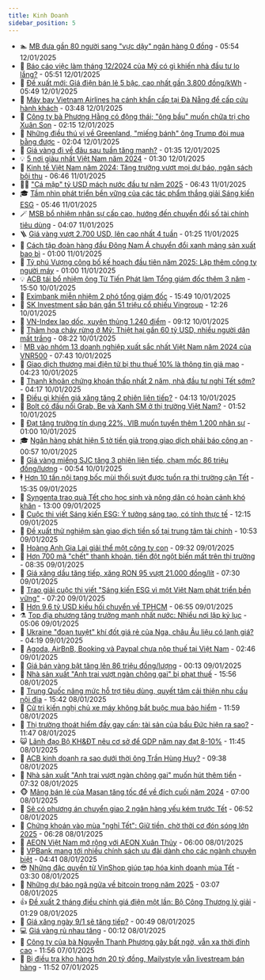 ```yaml
---
title: Kinh Doanh
sidebar_position: 5
---
```


<!-- dantri-kinh-doanh:START -->
- 🏊 [MB đưa gần 80 người sang &quot;vực dậy&quot; ngân hàng 0 đồng](https://dantri.com.vn/kinh-doanh/mb-dua-gan-80-nguoi-sang-vuc-day-ngan-hang-0-dong-20250112094402960.htm) - 05:54 12/01/2025
- 🦆 [Báo cáo việc làm tháng 12/2024 của Mỹ có gì khiến nhà đầu tư lo lắng?](https://dantri.com.vn/kinh-doanh/bao-cao-viec-lam-thang-122024-cua-my-co-gi-khien-nha-dau-tu-lo-lang-20250112092342596.htm) - 05:51 12/01/2025
- 🦄 [Đề xuất mới: Giá điện bán lẻ 5 bậc, cao nhất gần 3.800 đồng/kWh](https://dantri.com.vn/kinh-doanh/de-xuat-moi-gia-dien-ban-le-5-bac-cao-nhat-gan-3800-dongkwh-20250112124426377.htm) - 05:49 12/01/2025
- 🌝 [Máy bay Vietnam Airlines hạ cánh khẩn cấp tại Đà Nẵng để cấp cứu hành khách](https://dantri.com.vn/kinh-doanh/may-bay-vietnam-airlines-ha-canh-khan-cap-tai-da-nang-de-cap-cuu-hanh-khach-20250112093955713.htm) - 03:48 12/01/2025
- 💃 [Công ty bà Phương Hằng có động thái; &quot;ông bầu&quot; muốn chữa trị cho Xuân Son](https://dantri.com.vn/kinh-doanh/cong-ty-ba-phuong-hang-co-dong-thai-ong-bau-muon-chua-tri-cho-xuan-son-20250112091207718.htm) - 02:15 12/01/2025
- 🦏 [Những điều thú vị về Greenland, &quot;miếng bánh&quot; ông Trump đòi mua bằng được](https://dantri.com.vn/kinh-doanh/nhung-dieu-thu-vi-ve-greenland-mieng-banh-ong-trump-doi-mua-bang-duoc-20250112000051367.htm) - 02:04 12/01/2025
- 🦩 [Giá vàng đi về đâu sau tuần tăng mạnh?](https://dantri.com.vn/kinh-doanh/gia-vang-di-ve-dau-sau-tuan-tang-manh-20250111212758166.htm) - 01:35 12/01/2025
- 💡 [5 nơi giàu nhất Việt Nam năm 2024](https://dantri.com.vn/kinh-doanh/5-noi-giau-nhat-viet-nam-nam-2024-20250112081401209.htm) - 01:30 12/01/2025
- 🌊 [Kinh tế Việt Nam năm 2024: Tăng trưởng vượt mọi dự báo, ngân sách bội thu](https://dantri.com.vn/kinh-doanh/kinh-te-viet-nam-nam-2024-tang-truong-vuot-moi-du-bao-ngan-sach-boi-thu-20250111122555714.htm) - 06:46 11/01/2025
- 🧑‍💻 [&quot;Cá mập&quot; tỷ USD mách nước đầu tư năm 2025](https://dantri.com.vn/kinh-doanh/ca-map-ty-usd-mach-nuoc-dau-tu-nam-2025-20250111115750184.htm) - 06:43 11/01/2025
- 🎓 [Tầm nhìn phát triển bền vững của các tác phẩm thắng giải Sáng kiến ESG](https://dantri.com.vn/kinh-doanh/tam-nhin-phat-trien-ben-vung-cua-cac-tac-pham-thang-giai-sang-kien-esg-20250111104020087.htm) - 05:46 11/01/2025
- 🪄 [MSB bổ nhiệm nhân sự cấp cao, hướng đến chuyển đổi số tài chính tiêu dùng](https://dantri.com.vn/kinh-doanh/msb-bo-nhiem-nhan-su-cap-cao-huong-den-chuyen-doi-so-tai-chinh-tieu-dung-20250111110223960.htm) - 04:07 11/01/2025
- 🪜 [Giá vàng vượt 2.700 USD, lên cao nhất 4 tuần](https://dantri.com.vn/kinh-doanh/gia-vang-vuot-2700-usd-len-cao-nhat-4-tuan-20250110220113628.htm) - 01:25 11/01/2025
- 🦄 [Cách tập đoàn hàng đầu Đông Nam Á chuyển đổi xanh mảng sản xuất bao bì](https://dantri.com.vn/kinh-doanh/cach-tap-doan-hang-dau-dong-nam-a-chuyen-doi-xanh-mang-san-xuat-bao-bi-20250110235408416.htm) - 01:00 11/01/2025
- 💯 [Tỷ phú Vượng công bố kế hoạch đầu tiên năm 2025: Lập thêm công ty người máy](https://dantri.com.vn/kinh-doanh/ty-phu-vuong-cong-bo-ke-hoach-dau-tien-nam-2025-lap-them-cong-ty-nguoi-may-20250111075419475.htm) - 01:00 11/01/2025
- 💡 [ACB tái bổ nhiệm ông Từ Tiến Phát làm Tổng giám đốc thêm 3 năm](https://dantri.com.vn/kinh-doanh/acb-tai-bo-nhiem-ong-tu-tien-phat-lam-tong-giam-doc-them-3-nam-20250110205102938.htm) - 15:50 10/01/2025
- 🧰 [Eximbank miễn nhiệm 2 phó tổng giám đốc](https://dantri.com.vn/kinh-doanh/eximbank-mien-nhiem-2-pho-tong-giam-doc-20250110213934964.htm) - 15:49 10/01/2025
- 🎊 [SK Investment sắp bán gần 51 triệu cổ phiếu Vingroup](https://dantri.com.vn/kinh-doanh/sk-investment-sap-ban-gan-51-trieu-co-phieu-vingroup-20250110182636662.htm) - 12:26 10/01/2025
- 🔭 [VN-Index lao dốc, xuyên thủng 1.240 điểm](https://dantri.com.vn/kinh-doanh/vn-index-lao-doc-xuyen-thung-1240-diem-20250110130843093.htm) - 09:12 10/01/2025
- 💼 [Thảm họa cháy rừng ở Mỹ: Thiệt hại gần 60 tỷ USD, nhiều người dân mất trắng](https://dantri.com.vn/kinh-doanh/tham-hoa-chay-rung-o-my-thiet-hai-gan-60-ty-usd-nhieu-nguoi-dan-mat-trang-20250110111049759.htm) - 08:22 10/01/2025
- 🕯 [MB vào nhóm 13 doanh nghiệp xuất sắc nhất Việt Nam năm 2024 của VNR500](https://dantri.com.vn/kinh-doanh/mb-vao-nhom-13-doanh-nghiep-xuat-sac-nhat-viet-nam-nam-2024-cua-vnr500-20250110143805009.htm) - 07:43 10/01/2025
- 🫣 [Giao dịch thương mại điện tử bị thu thuế 10% là thông tin giả mạo](https://dantri.com.vn/kinh-doanh/giao-dich-thuong-mai-dien-tu-bi-thu-thue-10-la-thong-tin-gia-mao-20250110083959430.htm) - 04:23 10/01/2025
- 🤠 [Thanh khoản chứng khoán thấp nhất 2 năm, nhà đầu tư nghỉ Tết sớm?](https://dantri.com.vn/kinh-doanh/thanh-khoan-chung-khoan-thap-nhat-2-nam-nha-dau-tu-nghi-tet-som-20250110103149626.htm) - 04:17 10/01/2025
- 🌈 [Điều gì khiến giá xăng tăng 2 phiên liên tiếp?](https://dantri.com.vn/kinh-doanh/dieu-gi-khien-gia-xang-tang-2-phien-lien-tiep-20250110103747005.htm) - 04:13 10/01/2025
- 🦅 [Bolt có đấu nổi Grab, Be và Xanh SM ở thị trường Việt Nam?](https://dantri.com.vn/kinh-doanh/bolt-co-dau-noi-grab-be-va-xanh-sm-o-thi-truong-viet-nam-20250109135426988.htm) - 01:52 10/01/2025
- 🌁 [Đạt tăng trưởng tín dụng 22%, VIB muốn tuyển thêm 1.200 nhân sự](https://dantri.com.vn/kinh-doanh/dat-tang-truong-tin-dung-22-vib-muon-tuyen-them-1200-nhan-su-20250109182015623.htm) - 01:00 10/01/2025
- 🎓 [Ngân hàng phát hiện 5 tờ tiền giả trong giao dịch phải báo công an](https://dantri.com.vn/kinh-doanh/ngan-hang-phat-hien-5-to-tien-gia-trong-giao-dich-phai-bao-cong-an-20250110074341918.htm) - 00:57 10/01/2025
- 📝 [Giá vàng miếng SJC tăng 3 phiên liên tiếp, chạm mốc 86 triệu đồng/lượng](https://dantri.com.vn/kinh-doanh/gia-vang-mieng-sjc-tang-3-phien-lien-tiep-cham-moc-86-trieu-dongluong-20250110071015084.htm) - 00:54 10/01/2025
- 🕴 [Hơn 10 tấn nội tạng bốc mùi thối suýt được tuồn ra thị trường cận Tết](https://dantri.com.vn/kinh-doanh/hon-10-tan-noi-tang-boc-mui-thoi-suyt-duoc-tuon-ra-thi-truong-can-tet-20250109205406519.htm) - 15:35 09/01/2025
- 🧰 [Syngenta trao quà Tết cho học sinh và nông dân có hoàn cảnh khó khăn](https://dantri.com.vn/kinh-doanh/syngenta-trao-qua-tet-cho-hoc-sinh-va-nong-dan-co-hoan-canh-kho-khan-20250109170920000.htm) - 13:00 09/01/2025
- 🤖 [Cuộc thi viết Sáng kiến ESG: Ý tưởng sáng tạo, có tính thực tế](https://dantri.com.vn/kinh-doanh/cuoc-thi-viet-sang-kien-esg-y-tuong-sang-tao-co-tinh-thuc-te-20250109171809427.htm) - 12:15 09/01/2025
- 🤠 [Đề xuất thử nghiệm sàn giao dịch tiền số tại trung tâm tài chính](https://dantri.com.vn/kinh-doanh/de-xuat-thu-nghiem-san-giao-dich-tien-so-tai-trung-tam-tai-chinh-20250109143250247.htm) - 10:53 09/01/2025
- 🌮 [Hoàng Anh Gia Lai giải thể một công ty con](https://dantri.com.vn/kinh-doanh/hoang-anh-gia-lai-giai-the-mot-cong-ty-con-20250109161604447.htm) - 09:32 09/01/2025
- 🦄 [Hơn 700 mã &quot;chết&quot; thanh khoản, tiền đột ngột biến mất trên thị trường](https://dantri.com.vn/kinh-doanh/hon-700-ma-chet-thanh-khoan-tien-dot-ngot-bien-mat-tren-thi-truong-20250109153201596.htm) - 08:35 09/01/2025
- 👺 [Giá xăng dầu tăng tiếp, xăng RON 95 vượt 21.000 đồng/lít](https://dantri.com.vn/kinh-doanh/gia-xang-dau-tang-tiep-xang-ron-95-vuot-21000-donglit-20250109142856874.htm) - 07:30 09/01/2025
- 🤗 [Trao giải cuộc thi viết &quot;Sáng kiến ESG vì một Việt Nam phát triển bền vững&quot;](https://dantri.com.vn/kinh-doanh/trao-giai-cuoc-thi-viet-sang-kien-esg-vi-mot-viet-nam-phat-trien-ben-vung-20250109120035376.htm) - 07:20 09/01/2025
- 💪 [Hơn 9,6 tỷ USD kiều hối chuyển về TPHCM](https://dantri.com.vn/kinh-doanh/hon-96-ty-usd-kieu-hoi-chuyen-ve-tphcm-20250109133006160.htm) - 06:55 09/01/2025
- ⚗️ [Top địa phương tăng trưởng mạnh nhất nước: Nhiều nơi lập kỷ lục](https://dantri.com.vn/kinh-doanh/top-dia-phuong-tang-truong-manh-nhat-nuoc-nhieu-noi-lap-ky-luc-20250109090011420.htm) - 05:06 09/01/2025
- 🧠 [Ukraine &quot;đoạn tuyệt&quot; khí đốt giá rẻ của Nga, châu Âu liệu có lạnh giá?](https://dantri.com.vn/kinh-doanh/ukraine-doan-tuyet-khi-dot-gia-re-cua-nga-chau-au-lieu-co-lanh-gia-20250107164504867.htm) - 04:19 09/01/2025
- 🗽 [Agoda, AirBnB, Booking và Paypal chưa nộp thuế tại Việt Nam](https://dantri.com.vn/kinh-doanh/agoda-airbnb-booking-va-paypal-chua-nop-thue-tai-viet-nam-20250109093546055.htm) - 02:46 09/01/2025
- 🫣 [Giá bán vàng bật tăng lên 86 triệu đồng/lượng](https://dantri.com.vn/kinh-doanh/gia-ban-vang-bat-tang-len-86-trieu-dongluong-20250109003741821.htm) - 00:13 09/01/2025
- 🫣 [Nhà sản xuất &quot;Anh trai vượt ngàn chông gai&quot; bị phạt thuế](https://dantri.com.vn/kinh-doanh/nha-san-xuat-anh-trai-vuot-ngan-chong-gai-bi-phat-thue-20250108220249699.htm) - 15:56 08/01/2025
- 🫣 [Trung Quốc nâng mức hỗ trợ tiêu dùng, quyết tâm cải thiện nhu cầu nội địa](https://dantri.com.vn/kinh-doanh/trung-quoc-nang-muc-ho-tro-tieu-dung-quyet-tam-cai-thien-nhu-cau-noi-dia-20250108220936796.htm) - 15:42 08/01/2025
- 💂 [Cử tri kiến nghị chủ xe máy không bắt buộc mua bảo hiểm](https://dantri.com.vn/kinh-doanh/cu-tri-kien-nghi-chu-xe-may-khong-bat-buoc-mua-bao-hiem-20250108173135416.htm) - 11:59 08/01/2025
- 💫 [Thị trường thoát hiểm đầy gay cấn; tài sản của bầu Đức hiện ra sao?](https://dantri.com.vn/kinh-doanh/thi-truong-thoat-hiem-day-gay-can-tai-san-cua-bau-duc-hien-ra-sao-20250108170217783.htm) - 11:47 08/01/2025
- 😺 [Lãnh đạo Bộ KH&amp;ĐT nêu cơ sở để GDP năm nay đạt 8-10%](https://dantri.com.vn/kinh-doanh/lanh-dao-bo-khdt-neu-co-so-de-gdp-nam-nay-dat-8-10-20250108171705326.htm) - 11:45 08/01/2025
- 🦆 [ACB kinh doanh ra sao dưới thời ông Trần Hùng Huy?](https://dantri.com.vn/kinh-doanh/acb-kinh-doanh-ra-sao-duoi-thoi-ong-tran-hung-huy-20250108160457091.htm) - 09:38 08/01/2025
- 👀 [Nhà sản xuất &quot;Anh trai vượt ngàn chông gai&quot; muốn hút thêm tiền](https://dantri.com.vn/kinh-doanh/nha-san-xuat-anh-trai-vuot-ngan-chong-gai-muon-hut-them-tien-20250108114250026.htm) - 07:32 08/01/2025
- 🐵 [Mảng bán lẻ của Masan tăng tốc để về đích cuối năm 2024](https://dantri.com.vn/kinh-doanh/mang-ban-le-cua-masan-tang-toc-de-ve-dich-cuoi-nam-2024-20250108114644512.htm) - 07:00 08/01/2025
- 🤖 [Sẽ có phương án chuyển giao 2 ngân hàng yếu kém trước Tết](https://dantri.com.vn/kinh-doanh/se-co-phuong-an-chuyen-giao-2-ngan-hang-yeu-kem-truoc-tet-20250108134231402.htm) - 06:52 08/01/2025
- 💂 [Chứng khoán vào mùa &quot;nghỉ Tết&quot;: Giữ tiền, chờ thời cơ đón sóng lớn 2025](https://dantri.com.vn/kinh-doanh/chung-khoan-vao-mua-nghi-tet-giu-tien-cho-thoi-co-don-song-lon-2025-20250108090124543.htm) - 06:28 08/01/2025
- 🦆 [AEON Việt Nam mở rộng với AEON Xuân Thủy](https://dantri.com.vn/kinh-doanh/aeon-viet-nam-mo-rong-voi-aeon-xuan-thuy-20250108110642046.htm) - 06:00 08/01/2025
- 🦅 [VPBank mang tới nhiều chính sách ưu đãi dành cho các ngành chuyên biệt](https://dantri.com.vn/kinh-doanh/vpbank-mang-toi-nhieu-chinh-sach-uu-dai-danh-cho-cac-nganh-chuyen-biet-20250108113431595.htm) - 04:41 08/01/2025
- 😎 [Những đặc quyền từ VinShop giúp tạp hóa kinh doanh mùa Tết](https://dantri.com.vn/kinh-doanh/nhung-dac-quyen-tu-vinshop-giup-tap-hoa-kinh-doanh-mua-tet-20250107195633723.htm) - 03:30 08/01/2025
- 🐎 [Những dự báo ngã ngửa về bitcoin trong năm 2025](https://dantri.com.vn/kinh-doanh/nhung-du-bao-nga-ngua-ve-bitcoin-trong-nam-2025-20250108083559259.htm) - 03:07 08/01/2025
- 👍 [Đề xuất 2 tháng điều chỉnh giá điện một lần: Bộ Công Thương lý giải](https://dantri.com.vn/kinh-doanh/de-xuat-2-thang-dieu-chinh-gia-dien-mot-lan-bo-cong-thuong-ly-giai-20250108080249557.htm) - 01:29 08/01/2025
- 🦒 [Giá xăng ngày 9/1 sẽ tăng tiếp?](https://dantri.com.vn/kinh-doanh/gia-xang-ngay-91-se-tang-tiep-20250108073454021.htm) - 00:49 08/01/2025
- 💻 [Giá vàng rủ nhau tăng](https://dantri.com.vn/kinh-doanh/gia-vang-ru-nhau-tang-20250108070752459.htm) - 00:12 08/01/2025
- 👺 [Công ty của bà Nguyễn Thanh Phượng gây bất ngờ, vẫn xa thời đỉnh cao](https://dantri.com.vn/kinh-doanh/cong-ty-cua-ba-nguyen-thanh-phuong-gay-bat-ngo-van-xa-thoi-dinh-cao-20250107172234841.htm) - 11:56 07/01/2025
- 🧐 [Bị điều tra kho hàng hơn 20 tỷ đồng, Mailystyle vẫn livestream bán hàng](https://dantri.com.vn/kinh-doanh/bi-dieu-tra-kho-hang-hon-20-ty-dong-mailystyle-van-livestream-ban-hang-20250107181754221.htm) - 11:52 07/01/2025<!-- dantri-kinh-doanh:END -->
